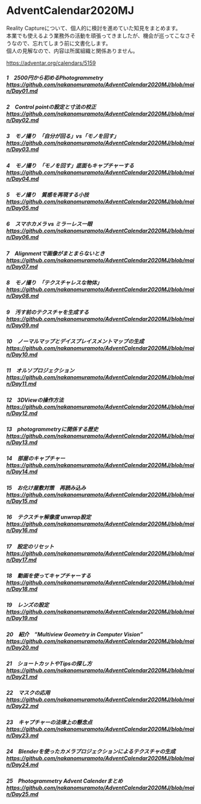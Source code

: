 # AdventCalendar2020MJ
Reality Captureについて、個人的に検討を進めていた知見をまとめます。<br>
本業でも使えるよう業務外の活動を頑張ってきましたが、機会が巡ってこなさそうなので、忘れてしまう前に文書化します。<br>
個人の見解なので、内容は所属組織と関係ありません。<br>

https://adventar.org/calendars/5159

##### 1　2500円から初めるPhotogrammetry　https://github.com/nakanomuramoto/AdventCalendar2020MJ/blob/main/Day01.md
##### 2　Control pointの設定と寸法の校正 https://github.com/nakanomuramoto/AdventCalendar2020MJ/blob/main/Day02.md
#####  3　モノ撮り　「自分が回る」vs「モノを回す」https://github.com/nakanomuramoto/AdventCalendar2020MJ/blob/main/Day03.md
#####  4　モノ撮り　「モノを回す」底面もキャプチャーする　https://github.com/nakanomuramoto/AdventCalendar2020MJ/blob/main/Day04.md
#####  5　モノ撮り　質感を再現する小技　https://github.com/nakanomuramoto/AdventCalendar2020MJ/blob/main/Day05.md
#####  6　スマホカメラ vs ミラーレス一眼　https://github.com/nakanomuramoto/AdventCalendar2020MJ/blob/main/Day06.md
#####  7　Alignmentで画像がまとまらないとき　https://github.com/nakanomuramoto/AdventCalendar2020MJ/blob/main/Day07.md
#####  8　モノ撮り　「テクスチャレスな物体」　https://github.com/nakanomuramoto/AdventCalendar2020MJ/blob/main/Day08.md
#####  9　汚す前のテクスチャを生成する　https://github.com/nakanomuramoto/AdventCalendar2020MJ/blob/main/Day09.md
##### 10　ノーマルマップとデイスプレイスメントマップの生成　https://github.com/nakanomuramoto/AdventCalendar2020MJ/blob/main/Day10.md
##### 11　オルソプロジェクション　https://github.com/nakanomuramoto/AdventCalendar2020MJ/blob/main/Day11.md
##### 12　3DViewの操作方法　https://github.com/nakanomuramoto/AdventCalendar2020MJ/blob/main/Day12.md
##### 13　photogrammetryに関係する歴史　https://github.com/nakanomuramoto/AdventCalendar2020MJ/blob/main/Day13.md
##### 14　部屋のキャプチャー　https://github.com/nakanomuramoto/AdventCalendar2020MJ/blob/main/Day14.md
##### 15　お化け屋敷対策　再読み込み　https://github.com/nakanomuramoto/AdventCalendar2020MJ/blob/main/Day15.md
##### 16　テクスチャ解像度 unwrap設定　https://github.com/nakanomuramoto/AdventCalendar2020MJ/blob/main/Day16.md
##### 17　設定のリセット　https://github.com/nakanomuramoto/AdventCalendar2020MJ/blob/main/Day17.md
##### 18　動画を使ってキャプチャーする　https://github.com/nakanomuramoto/AdventCalendar2020MJ/blob/main/Day18.md
##### 19　レンズの設定　https://github.com/nakanomuramoto/AdventCalendar2020MJ/blob/main/Day19.md
##### 20　紹介　”Multiview Geometry in Computer Vision”　https://github.com/nakanomuramoto/AdventCalendar2020MJ/blob/main/Day20.md
##### 21　ショートカットやTipsの探し方　https://github.com/nakanomuramoto/AdventCalendar2020MJ/blob/main/Day21.md
##### 22　マスクの応用　https://github.com/nakanomuramoto/AdventCalendar2020MJ/blob/main/Day22.md
##### 23　キャプチャーの法律上の懸念点　https://github.com/nakanomuramoto/AdventCalendar2020MJ/blob/main/Day23.md
##### 24　Blenderを使ったカメラプロジェクションによるテクスチャの生成　https://github.com/nakanomuramoto/AdventCalendar2020MJ/blob/main/Day24.md
##### 25　Photogrammetry Advent Calenderまとめ　https://github.com/nakanomuramoto/AdventCalendar2020MJ/blob/main/Day25.md

